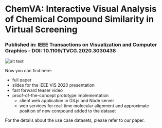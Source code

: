# ChemVA: Interactive Visual Analysis of Chemical Compound Similarity in Virtual Screening #

### Published in: IEEE Transactions on Visualization and Computer Graphics - DOI: 10.1109/TVCG.2020.3030438 ###

![alt text](https://github.com/VirginiaSabando/ChemVA/blob/master/teaser_image.jpeg?raw=true)


Now you can find here:
* full paper
* slides for the IEEE VIS 2020 presentation
* fast forward teaser video
* proof-of-the-concept prototype implementation
	* client web application in D3.js and Node server
	* web services for real-time molecular alignment and approximate position of new compound added to the dataset

For the details about the use case datasets, please refer to our paper.
